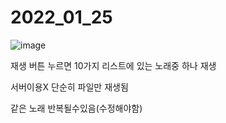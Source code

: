 # 2022_01_25
![image](https://user-images.githubusercontent.com/76654360/150928370-9d5ecee2-679b-4ee8-8c6d-26709aa128c5.png)

재생 버튼 누르면 10가지 리스트에 있는 노래중 하나 재생

서버이용X 단순히 파일만 재생됨

같은 노래 반복될수있음(수정해야함)
